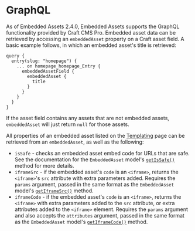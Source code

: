 # GraphQL

As of Embedded Assets 2.4.0, Embedded Assets supports the GraphQL functionality provided by Craft CMS Pro.  Embedded asset data can be retrieved by accessing an `embeddedAsset` property on a Craft asset field.  A basic example follows, in which an embedded asset's title is retrieved:

```
query {
  entry(slug: "homepage") {
    ... on homepage_homepage_Entry {
      embeddedAssetField {
        embeddedAsset {
          title
        }
      }
    }
  }
}
```

If the asset field contains any assets that are not embedded assets, `embeddedAsset` will just return `null` for those assets.

All properties of an embedded asset listed on the [Templating](templating.md#properties) page can be retrieved from an `embeddedAsset`, as well as the following:

- `isSafe` - checks an embedded asset embed code for URLs that are safe. See the documentation for the `EmbeddedAsset` model's [`getIsSafe()`](templating.md#getissafe) method for more details.
- `iframeSrc` - if the embedded asset's `code` is an `<iframe>`, returns the `<iframe>`'s `src` attribute with extra parameters added. Requires the `params` argument, passed in the same format as the `EmbeddedAsset` model's [`getIframeSrc()`](templating.md#getiframesrc) method.
- `iframeCode` - if the embedded asset's `code` is an `<iframe>`, returns the `<iframe>` with extra parameters added to the `src` attribute, or extra attributes added to the `<iframe>` element. Requires the `params` argument and also accepts the `attributes` argument, passed in the same format as the `EmbeddedAsset` model's [`getIframeCode()`](templating.md#getiframecode) method.
